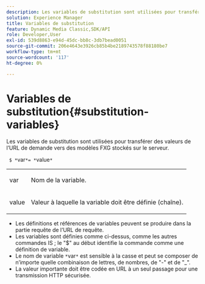 ```yaml
---
description: Les variables de substitution sont utilisées pour transférer des valeurs de l’URL de demande vers des modèles FXG stockés sur le serveur.
solution: Experience Manager
title: Variables de substitution
feature: Dynamic Media Classic,SDK/API
role: Developer,User
exl-id: 539d8863-e94d-45dc-bb8c-3db7bead0051
source-git-commit: 206e4643e3926cb85b4be2189743578f88180be7
workflow-type: tm+mt
source-wordcount: '117'
ht-degree: 0%

---
```


# Variables de substitution{#substitution-variables}

Les variables de substitution sont utilisées pour transférer des valeurs de l’URL de demande vers des modèles FXG stockés sur le serveur.

` $ *`var`*= *`value`*`

<table id="simpletable_76B381800C0D411F87CD551FC30B0579"> 
 <tr class="strow"> 
  <td class="stentry"> <p> <span class="codeph"> <span class="varname"> var </span> </span> </p> </td> 
  <td class="stentry"> <p>Nom de la variable. </p> </td> 
 </tr> 
 <tr class="strow"> 
  <td class="stentry"> <p> <span class="codeph"> <span class="varname"> value </span> </span> </p> </td> 
  <td class="stentry"> <p>Valeur à laquelle la variable doit être définie (chaîne). </p> </td> 
 </tr> 
</table>

* Les définitions et références de variables peuvent se produire dans la partie requête de l’URL de requête.
* Les variables sont définies comme ci-dessus, comme les autres commandes IS ; le &quot;$&quot; au début identifie la commande comme une définition de variable.
* Le nom de variable `*`var`*` est sensible à la casse et peut se composer de n’importe quelle combinaison de lettres, de nombres, de &quot;-&quot; et de &quot;_&quot;.
* La valeur importante doit être codée en URL à un seul passage pour une transmission HTTP sécurisée.
